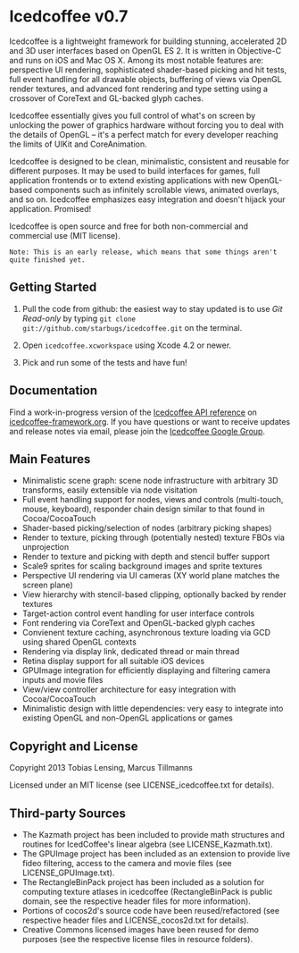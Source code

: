 Icedcoffee v0.7
===============

Icedcoffee is a lightweight framework for building stunning, accelerated 2D and 3D user interfaces
based on OpenGL ES 2. It is written in Objective-C and runs on iOS and Mac OS X. Among its most
notable features are: perspective UI rendering, sophisticated shader-based picking and hit tests,
full event handling for all drawable objects, buffering of views via OpenGL render textures, and
advanced font rendering and type setting using a crossover of CoreText and GL-backed glyph caches.

Icedcoffee essentially gives you full control of what's on screen by unlocking the power
of graphics hardware without forcing you to deal with the details of OpenGL – it's a perfect match
for every developer reaching the limits of UIKit and CoreAnimation.

Icedcoffee is designed to be clean, minimalistic, consistent and reusable for different purposes.
It may be used to build interfaces for games, full application frontends or to extend existing
applications with new OpenGL-based components such as infinitely scrollable views, animated
overlays, and so on. Icedcoffee emphasizes easy integration and doesn't hijack your application.
Promised!

Icedcoffee is open source and free for both non-commercial and commercial use (MIT license).

	Note: This is an early release, which means that some things aren't quite finished yet.


Getting Started
---------------

1. Pull the code from github: the easiest way to stay updated is to use *Git Read-only*
   by typing `git clone git://github.com/starbugs/icedcoffee.git` on the terminal.

2. Open `icedcoffee.xcworkspace` using Xcode 4.2 or newer.

3. Pick and run some of the tests and have fun!



Documentation
-------------

Find a work-in-progress version of the [Icedcoffee API reference](http://icedcoffee-framework.org/reference/)
on [icedcoffee-framework.org](http://icedcoffee-framework.org). If you have questions or want to
receive updates and release notes via email, please join the [Icedcoffee Google Group](https://groups.google.com/d/forum/icedcoffee).


Main Features
-------------

  * Minimalistic scene graph: scene node infrastructure with arbitrary 3D transforms,
    easily extensible via node visitation
  * Full event handling support for nodes, views and controls (multi-touch, mouse, keyboard),
    responder chain design similar to that found in Cocoa/CocoaTouch
  * Shader-based picking/selection of nodes (arbitrary picking shapes)
  * Render to texture, picking through (potentially nested) texture FBOs via unprojection
  * Render to texture and picking with depth and stencil buffer support
  * Scale9 sprites for scaling background images and sprite textures
  * Perspective UI rendering via UI cameras (XY world plane matches the screen plane)
  * View hierarchy with stencil-based clipping, optionally backed by render textures
  * Target-action control event handling for user interface controls
  * Font rendering via CoreText and OpenGL-backed glyph caches
  * Convienent texture caching, asynchronous texture loading via GCD using shared OpenGL contexts
  * Rendering via display link, dedicated thread or main thread
  * Retina display support for all suitable iOS devices
  * GPUImage integration for efficiently displaying and filtering camera inputs and movie files
  * View/view controller architecture for easy integration with Cocoa/CocoaTouch
  * Minimalistic design with little dependencies: very easy to integrate into existing
    OpenGL and non-OpenGL applications or games


Copyright and License
---------------------

Copyright 2013 Tobias Lensing, Marcus Tillmanns

Licensed under an MIT license (see LICENSE_icedcoffee.txt for details).


Third-party Sources
-------------------

  * The Kazmath project has been included to provide math structures and
	  routines for IcedCoffee's linear algebra (see LICENSE_Kazmath.txt).
  * The GPUImage project has been included as an extension to provide live fideo filtering,
      access to the camera and movie files (see LICENSE_GPUImage.txt).
  * The RectangleBinPack project has been included as a solution for computing texture atlases
      in icedcoffee (RectangleBinPack is public domain, see the respective header files
      for more information).
  * Portions of cocos2d's source code have been reused/refactored (see respective
	  header files and LICENSE_cocos2d.txt for details).
  * Creative Commons licensed images have been reused for demo purposes (see
	  the respective license files in resource folders).
